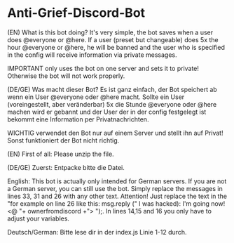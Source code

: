 # Anti-Grief-Discord-Bot

(EN) What is this bot doing?
It's very simple, the bot saves when a user does @everyone or @here. If a user (preset but changeable) does 5x the hour @everyone or @here, he will be banned and the user who is specified in the config will receive information via private messages.

IMPORTANT only uses the bot on one server and sets it to private! Otherwise the bot will not work properly.

(DE/GE) Was macht dieser Bot?
Es ist ganz einfach, der Bot speichert ab wenn ein User @everyone oder @here macht. Sollte ein User (voreingestellt, aber veränderbar) 5x die Stunde @everyone oder @here machen wird er gebannt und der User der in der config festgelegt ist bekommt eine Information per Privatnachrichten.

WICHTIG verwendet den Bot nur auf einem Server und stellt ihn auf Privat! Sonst funktioniert der Bot nicht richtig.




(EN) First of all: Please unzip the file.

(DE/GE) Zuerst: Entpacke bitte die Datei.

English: This bot is actually only intended for German servers. If you are not a German server, you can still use the bot. Simply replace the messages in lines 33, 31 and 26 with any other text. Attention! Just replace the text in the "for example on line 26 like this: msg.reply (" I was hacked): I'm going now! <@ "+ ownerfromdiscord +"> ");. In lines 14,15 and 16 you only have to adjust your variables.

Deutsch/German: Bitte lese dir in der index.js Linie 1-12 durch.
